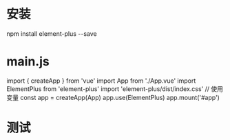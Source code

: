 # 安装
npm install element-plus --save

# main.js
import { createApp } from 'vue'
import App from './App.vue'
import ElementPlus from 'element-plus'
import 'element-plus/dist/index.css'
// 使用变量
const app = createApp(App)
app.use(ElementPlus)
app.mount('#app')

# 测试
<template>
    <div class="mb-4">
    <el-button>Default</el-button>
    <el-button type="primary">Primary</el-button>
    <el-button type="success">Success</el-button>
    <el-button type="info">Info</el-button>
    <el-button type="warning">Warning</el-button>
    <el-button type="danger">Danger</el-button>
  </div>
</template>